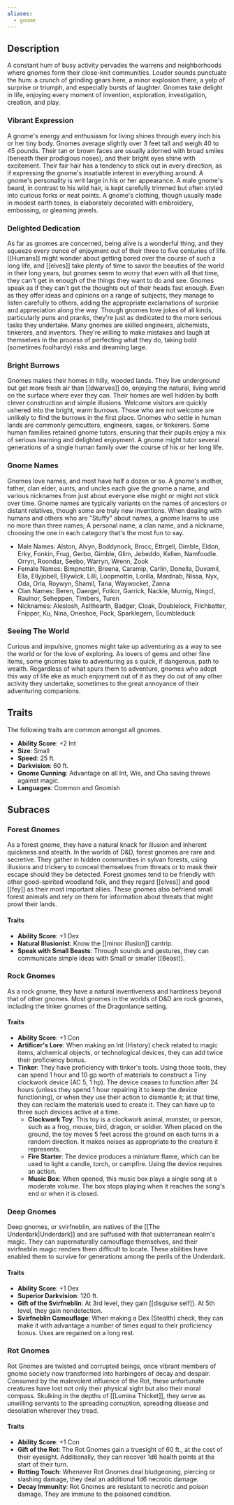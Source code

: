 ```yaml
---
aliases:
  - gnome
---
```

## Description
A constant hum of busy activity pervades the warrens and neighborhoods where gnomes form their close-knit communities. Louder sounds punctuate the hum: a crunch of grinding gears here, a minor explosion there, a yelp of surprise or triumph, and especially bursts of laughter. Gnomes take delight in life, enjoying every moment of invention, exploration, investigation, creation, and play.
### Vibrant Expression
A gnome's energy and enthusiasm for living shines through every inch his or her tiny body. Gnomes average slightly over 3 feet tall and weigh 40 to 45 pounds. Their tan or brown faces are usually adorned with broad smiles (beneath their prodigious noses), and their bright eyes shine with excitement. Their fair hair has a tendency to stick out in every direction, as if expressing the gnome's insatiable interest in everything around.
A gnome's personality is writ large in his or her appearance. A male gnome's beard, in contrast to his wild hair, is kept carefully trimmed but often styled into curious forks or neat points. A gnome's clothing, though usually made in modest earth tones, is elaborately decorated with embroidery, embossing, or gleaming jewels.
### Delighted Dedication
As far as gnomes are concerned, being alive is a wonderful thing, and they squeeze every ounce of enjoyment out of their three to five centuries of life. [[Humans]] might wonder about getting bored over the course of such a long life, and [[elves]] take plenty of time to savor the beauties of the world in their long years, but gnomes seem to worry that even with all that time, they can't get in enough of the things they want to do and see.
Gnomes speak as if they can't get the thoughts out of their heads fast enough. Even as they offer ideas and opinions on a range of subjects, they manage to listen carefully to others, adding the appropriate exclamations of surprise and appreciation along the way.
Though gnomes love jokes of all kinds, particularly puns and pranks, they're just as dedicated to the more serious tasks they undertake. Many gnomes are skilled engineers, alchemists, tinkerers, and inventors. They're willing to make mistakes and laugh at themselves in the process of perfecting what they do, taking bold (sometimes foolhardy) risks and dreaming large.
### Bright Burrows
Gnomes makes their homes in hilly, wooded lands. They live underground but get more fresh air than [[dwarves]] do, enjoying the natural, living world on the surface where ever they can. Their homes are well hidden by both clever construction and simple illusions. Welcome visitors are quickly ushered into the bright, warm burrows. Those who are not welcome are unlikely to find the burrows in the first place.
Gnomes who settle in human lands are commonly gemcutters, engineers, sages, or tinkerers. Some human families retained gnome tutors, ensuring that their pupils enjoy a mix of serious learning and delighted enjoyment. A gnome might tutor several generations of a single human family over the course of his or her long life.
### Gnome Names
Gnomes love names, and most have half a dozen or so. A gnome's mother, father, clan elder, aunts, and uncles each give the gnome a name, and various nicknames from just about everyone else might or might not stick over time. Gnome names are typically variants on the names of ancestors or distant relatives, though some are truly new inventions. When dealing with humans and others who are "Stuffy" about names, a gnome learns to use no more than three names; A personal name, a clan name, and a nickname, choosing the one in each category that's the most fun to say.
- Male Names: Alston, Alvyn, Boddynock, Brocc, Ettrgell, Dimble, Eldon, Erky, Fonkin, Frug, Gerbo, Gimble, Glim, Jebeddo, Kellen, Namfoodle. Orryn, Roondar, Seebo, Warryn, Wrenn, Zook
- Female Names: Bimpnottin, Breena, Caramip, Carlin, Donella, Duvamil, Ella, Ellyjobell, Ellywick, Lilli, Loopmottin, Lorilla, Mardnab, Nissa, Nyx, Oda, Orla, Roywyn, Shamil, Tana, Waywocket, Zanna
- Clan Names: Beren, Daergel, Folkor, Garrick, Nackle, Murnig, Ningcl, Raulnor, Seheppen, Timbers, Turen
- Nicknames: Aleslosh, Aslthearth, Badger, Cloak, Doublelock, Filchbatter, Fnipper, Ku, Nina, Oneshoe, Pock, Sparklegem, Scumbleduck
### Seeing The World
Curious and impulsive, gnomes might take up adventuring as a way to see the world or for the love of exploring. As lovers of gems and other fine items, some gnomes take to adventuring as s quick, if dangerous, path to wealth. Regardless of what spurs them to adventure, gnomes who adopt this way of life eke as much enjoyment out of it as they do out of any other activity they undertake, sometimes to the great annoyance of their adventuring companions.
## Traits
The following traits are common amongst all gnomes.
- **Ability Score**: +2 Int
- **Size**: Small
- **Speed**: 25 ft.
- **Darkvision**: 60 ft.
- **Gnome Cunning**: Advantage on all Int, Wis, and Cha saving throws against magic.
- **Languages**: Common and Gnomish
## Subraces
### Forest Gnomes
As a forest gnome, they have a natural knack for illusion and inherent quickness and stealth. In the worlds of D&D, forest gnomes are rare and secretive. They gather in hidden communities in sylvan forests, using illusions and trickery to conceal themselves from threats or to mask their escape should they be detected. Forest gnomes tend to be friendly with other good-spirited woodland folk, and they regard [[elves]] and good [[fey]] as their most important allies. These gnomes also befriend small forest animals and rely on them for information about threats that might prowl their lands.
#### Traits
- **Ability Score**: +1 Dex
- **Natural Illusionist**: Know the [[minor illusion]] cantrip.
- **Speak with Small Beasts**: Through sounds and gestures, they can communicate simple ideas with Small or smaller [[Beast]].
### Rock Gnomes
As a rock gnome, they have a natural inventiveness and hardiness beyond that of other gnomes. Most gnomes in the worlds of D&D are rock gnomes, including the tinker gnomes of the Dragonlance setting.
#### Traits
- **Ability Score**: +1 Con
- **Artificer's Lore**: When making an Int (History) check related to magic items, alchemical objects, or technological devices, they can add twice their proficiency bonus.
- **Tinker**: They have proficiency with tinker's tools. Using those tools, they can spend 1 hour and 10 gp worth of materials to construct a Tiny clockwork device (AC 5, 1 hp). The device ceases to function after 24 hours (unless they spend 1 hour repairing it to keep the device functioning), or when they use their action to dismantle it; at that time, they can reclaim the materials used to create it. They can have up to three such devices active at a time.
	- **Clockwork Toy**: This toy is a clockwork animal, monster, or person, such as a frog, mouse, bird, dragon, or soldier. When placed on the ground, the toy moves 5 feet across the ground on each turns in a random direction. It makes noises as appropriate to the creature it represents.
	- **Fire Starter**: The device produces a miniature flame, which can be used to light a candle, torch, or campfire. Using the device requires an action.
	- **Music Box**: When opened, this music box plays a single song at a moderate volume. The box stops playing when it reaches the song's end or when it is closed.
### Deep Gnomes
Deep gnomes, or svirfneblin, are natives of the [[The Underdark|Underdark]] and are suffused with that subterranean realm's magic. They can supernaturally camouflage themselves, and their svirfneblin magic renders them difficult to locate. These abilities have enabled them to survive for generations among the perils of the Underdark.
#### Traits
- **Ability Score**: +1 Dex
- **Superior Darkvision**: 120 ft.
- **Gift of the Svirfneblin**: At 3rd level, they gain [[disguise self]]. At 5th level, they gain nondetection.
- **Svirfneblin Camouflage**: When making a Dex (Stealth) check, they can make it with advantage a number of times equal to their proficiency bonus. Uses are regained on a long rest.
### Rot Gnomes
Rot Gnomes are twisted and corrupted beings, once vibrant members of gnome society now transformed into harbingers of decay and despair. Consumed by the malevolent influence of the Rot, these unfortunate creatures have lost not only their physical sight but also their moral compass. Skulking in the depths of [[Lumina Thicket]], they serve as unwilling servants to the spreading corruption, spreading disease and desolation wherever they tread.
#### Traits
- **Ability Score**: +1 Con
- **Gift of the Rot**: The Rot Gnomes gain a truesight of 60 ft., at the cost of their eyesight. Additionally, they can recover 1d6 health points at the start of their turn.
- **Rotting Touch**: Whenever Rot Gnomes deal bludgeoning, piercing or slashing damage, they deal an additional 1d6 necrotic damage.
- **Decay Immunity**: Rot Gnomes are resistant to necrotic and poison damage. They are immune to the poisoned condition.